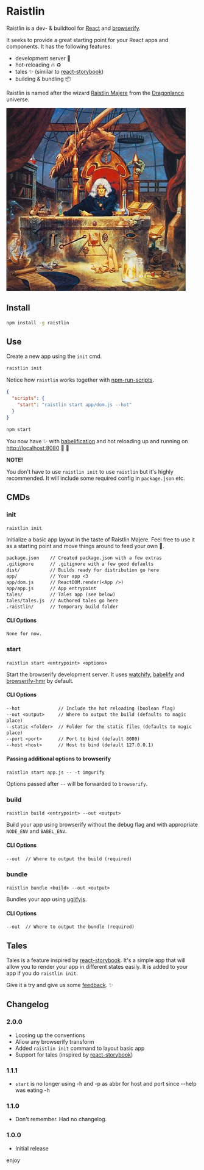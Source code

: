 # Raistlin

Raistlin is a dev- & buildtool for [React](https://facebook.github.io/react/) and [browserify](http://browserify.org/).

It seeks to provide a great starting point for your React apps and components. It has the following features:

* development server :rocket:
* hot-reloading :fire: :recycle:
* tales :sparkles: (similar to [react-storybook](https://github.com/kadirahq/react-storybook))
* building & bundling :package:

Raistlin is named after the wizard [Raistlin Majere](https://en.wikipedia.org/wiki/Raistlin_Majere) from the [Dragonlance](https://en.wikipedia.org/wiki/Dragonlance) universe.

![raistlin-image](https://raw.githubusercontent.com/asbjornenge/raistlin/master/raistlin.jpg)

## Install

```sh
npm install -g raistlin
```

## Use

Create a new app using the `init` cmd.

```sh
raistlin init 
```

Notice how `raistlin` works together with [npm-run-scripts](https://docs.npmjs.com/cli/run-script).


```json
{
  "scripts": {
    "start": "raistlin start app/dom.js --hot"
  }
}
```

```sh
npm start
```

You now have :sparkles: with [babelification](https://babeljs.io/) and hot reloading up and running on [http://localhost:8080](http://localhost:8080) :rocket: :horse:

**NOTE!** 

You don't have to use `raistlin init` to use `raistlin` but it's highly recommended. It will include some required config in `package.json` etc.

## CMDs

### init

`raistlin init`

Initialize a basic app layout in the taste of Raistlin Majere. Feel free to use it as a starting point and move things around to feed your own :monkey:.

```
package.json    // Created package.json with a few extras
.gitignore      // .gitignore with a few good defaults
dist/           // Builds ready for distribution go here 
app/            // Your app <3
app/dom.js      // ReactDOM.render(<App />)
app/app.js      // App entrypoint
tales/          // Tales app (see below)
tales/tales.js  // Authored tales go here
.raistlin/      // Temporary build folder
```

#### CLI Options

```
None for now.
```

### start

`raistlin start <entrypoint> <options>`

Start the browserify development server. It uses [watchify](), [babelify]() and [browserify-hmr]() by default. 

#### CLI Options

```
--hot              // Include the hot reloading (boolean flag)
--out <output>     // Where to output the build (defaults to magic place)
--static <folder>  // Folder for the static files (defaults to magic place)
--port <port>      // Port to bind (default 8080)
--host <host>      // Host to bind (default 127.0.0.1)
```

#### Passing additional options to browserify

`raistlin start app.js -- -t imgurify` 

Options passed after `--` will be forwarded to `browserify`.

### build

`raistlin build <entrypoint> --out <output>`

Build your app using browserify without the debug flag and with appropriate `NODE_ENV` and `BABEL_ENV`.

#### CLI Options

```
--out  // Where to output the build (required)
```

### bundle

`raistlin bundle <build> --out <output>`

Bundles your app using [uglifyjs]().

#### CLI Options

```
--out  // Where to output the bundle (required)
```

## Tales

Tales is a feature inspired by [react-storybook](https://github.com/kadirahq/react-storybook). It's a simple app that will allow you to render your app in different states easily. It is added to your app if you do `raistlin init`.

Give it a try and give us some [feedback](https://github.com/asbjornenge/raistlin/issues). :sparkles:

## Changelog

### 2.0.0

* Loosing up the conventions
* Allow any browserify transform
* Added `raistlin init` command to layout basic app
* Support for tales (inspired by [react-storybook](https://github.com/kadirahq/react-storybook))

### 1.1.1

* `start` is no longer using -h and -p as abbr for host and port since --help was eating -h

### 1.1.0

* Don't remember. Had no changelog.

### 1.0.0

* Initial release

enjoy
